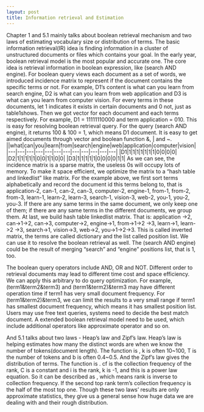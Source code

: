 ```yaml
---
layout: post
title: Information retrieval and Estimation
---
```


   Chapter 1 and 5.1 mainly talks about boolean retrieval mechanism and two laws of estimating vocabulary size or distribution of
terms.  The basic information retrieval(IR) idea is finding information in a cluster of unstructured documents or files which contains
your goal. In the early year, boolean retrieval model is the most popular and accurate one. The core idea is retrieval information in
boolean expression, like (search AND  engine). For boolean query views each document as a set of words, we introduced
incidence matrix to represent if the document contains the specific terms or not. For example, D1’s content is what can you learn
from search engine, D2 is what can you learn from web application and D3 is what can you learn from computer vision. For every
terms in these documents, let 1 indicates it exists in certain documents and 0 not, just as table1shows. Then we got vector for
each document and each terms respectively. For example, D1 = 11111110000 and term application = 010. This is easy for
resolving boolean retrieval query. For the query (search AND engine), it returns 100 & 100 = 1, which means D1 document. It is easy
to get aimed documents through vector and boolean function &, | and ~.
||what|can|you|learn|from|search|engine|web|application|computer|vision|
|---|---|---|---|---|---|---|---|---|---|---|---|
|D1|1|1|1|1|1|1|1|0|0|0|0|
|D2|1|1|1|1|1|0|0|1|1|0|0|
|D3|1|1|1|1|1|0|0|0|0|1|1|
   As we can see, the incidence matrix is a sparse matrix, the useless 0s will occupy lots of memory. To make it space efficient, we
optimize the matrix to a “hash table and linkedlist” like matrix. For the example above, we first sort terms alphabetically and record
the document id this terms belong to, that is application-2, can-1, can-2, can-3, computer-2, engine-1, from-1, from-2, from-3,
learn-1, learn-2, learn-3, search-1, vision-3, web-2, you-1, you-2, you-3. If there are any same terms in the same document, we
only keep one of them; if there are any same terms in the different documents, we group them. At last, we build hash table
linkedlist matrix. That is: application ->2, can->1->2, can->3, computer->2, engine->1, from->1->2 ->3, learn->1, learn->2 ->3,
search->1, vision->3, web->2, you->1->2->3. This is called inverted matrix, the terms are called dictionary and the list called
position list. We can use it to resolve the boolean retrieval as well. The (search AND engine) could be the result of merging “search”
and “engine” positions list, that is 1, too.

   The boolean query operators include AND, OR and NOT. Different order to retrieval documents may lead to different time
cost and space efficiency. We can apply this arbitrary to do query optimization. For example, (term1&term2&term3) and
(term1&term2)&term3 may have different operation time if term1 has very small document frequency. For (term1&term2)&term3, we
can limit the results to a very small range if term1 has smallest document frequency, which means it has smallest position list.
Users may use free text queries, systems need to decide the best match document. A extended boolean retrieval model need to be
used, which include additional operators like approximate operator and so on.

   And 5.1 talks about two laws - Heap’s law and Zipf’s law. Heap’s law is helping estimates how many the distinct words are
when we know the number of tokens(document length). The function is , k is often 10~100, T is the number of tokens and b is often
0.4~0.5. And the Zipf’s law gives the distribution of terms. The function is . cf is the collection frequency of the  rank, C is a
constant and i is the  rank, k is -1, and this is a power law equation. So it can be described as , which means rank is inverse to
collection frequency. If the second top rank term’s collection frequency is the half of the most top one. Though these two laws’
results are only approximate statistics, they give us a general sense how huge data we are dealing with and their rough distribution.
